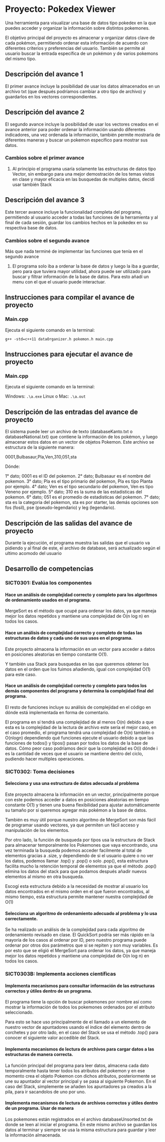 # Proyecto: Pokedex Viewer
Una herramienta para visualizar una base de datos tipo pokedex en la que puedes acceder y organizar la información sobre distintos pokemones.

El objetivo principal del proyecto es almacenar y organizar datos clave de cada pokémon, permitiendo ordenar esta información de acuerdo con diferentes criterios y preferencias del usuario. También se permite al usuario buscar la entrada específica de un pokémon y de varios pokemons del mismo tipo.

## Descripción del avance 1
El primer avance incluye la posibilidad de usar los datos almacenados en un archivo txt (que después podríamos cambiar a otro tipo de archivo) y guardarlos en los vectores correspondientes.

## Descripción del avance 2
El segundo avance incluye la posibilidad de usar los vectores creados en el avance anterior para poder ordenar la información usando diferentes indicadores, una vez ordenada la información, también permite mostrarla de diferentes maneras y buscar un pokemon específico para mostrar sus datos.

### Cambios sobre el primer avance
1. Al principio el programa usaría solamente las estructuras de datos tipo Vector, sin embargo para una mejor demostración de los temas vistos en clase y mayor eficacia en las busquedas de multiples datos, decidí usar también Stack

## Descripción del avance 3
Este tercer avance incluye la funcionalidad completa del programa, permitiendo al usuario acceder a todas las funciones de la herramienta y al final de cada sesión, guardar los cambios hechos en la pokedex en su respectiva base de datos.

### Cambios sobre el segundo avance
Más que nada terminé de implementar las funciones que tenía en el segundo avance
1. El programa solo iba a ordenar la base de datos y luego la iba a guardar, pero para que tuviera mayor utilidad, ahora puede ser utilizado para buscar y filtrar información de la base de datos. Para esto añadí un menu con el que el usuario puede interactuar.

## Instrucciones para compilar el avance de proyecto
### Main.cpp
Ejecuta el siguiente comando en la terminal:

`g++ -std=c++11 dataOrganizer.h pokemon.h main.cpp`

## Instrucciones para ejecutar el avance de proyecto
### Main.cpp
Ejecuta el siguiente comando en la terminal:

Windows:
`.\a.exe`
Linux o Mac:
`.\a.out`

## Descripción de las entradas del avance de proyecto
El sistema puede leer un archivo de texto (databaseKanto.txt o databaseNational.txt) que contiene la información de los pokémon, y luego almacenar estos datos en un vector de objetos Pokemon. Este archivo se estructura de la siguiente manera:

0001,Bulbasaur,Pla,Ven,310,051,sta

Dónde:

1° dato; 0001 es el ID del pokemon.
2° dato; Bulbasaur es el nombre del pokemon.
3° dato; Pla es el tipo primario del pokemon, Pla es tipo Planta por ejemplo.
4° dato; Ven es el tipo secundario del pokemon, Ven es tipo Veneno por ejemplo.
5° dato; 310 es la suma de las estadisticas del pokemon.
6° dato; 051 es el promedio de estadisticas del pokemon.
7° dato; sta es la categoria del pokemon, sta es por starter, las demás opciones son fos (fosil), pse (pseudo-legendario) y leg (legendario).

## Descripción de las salidas del avance de proyecto
Durante la ejecución, el programa muestra las salidas que el usuario va pidiendo y al final de este, el archivo de database, será actualizado según el ultimo acomodo del usuario

## Desarrollo de competencias

### SICT0301: Evalúa los componentes
#### Hace un análisis de complejidad correcto y completo para los algoritmos de ordenamiento usados en el programa.
MergeSort es el método que ocupé para ordenar los datos, ya que maneja mejor los datos repetidos y mantiene una complejidad de O(n log n) en todos los casos.

#### Hace un análisis de complejidad correcto y completo de todas las estructuras de datos y cada uno de sus usos en el programa.
Este proyecto almacena la información en un vector para acceder a datos en posiciones aleatorias en tiempo constante O(1).

Y también usa Stack para busquedas en las que queremos obtener los datos en el orden que los fuimos añadiendo, igual con complejidad O(1) para este caso.

#### Hace un análisis de complejidad correcto y completo para todos los demás componentes del programa y determina la complejidad final del programa.
El resto de funciones incluye su análisis de complejidad en el código en dónde está implementada en forma de comentario.

El programa en sí tendrá una complejidad de al menos O(n) debido a que esta es la complejidad de la lectura de archivo este sería el mejor caso, en el caso promedio, el programa tendrá una complejidad de O(n) también o O(nlogn) dependiendo qué funciones ejecute el usuario debido a que las funciones de todos() y tipos() pasan por todos los datos de la base de datos. Cómo peor caso podríamos decir que la complejidad es O(i) dónde i es la cantidad de veces que el usuario se mantiene dentro del ciclo, pudiendo hacer multiples operaciones.

### SICT0302: Toma decisiones
#### Selecciona y usa una estructura de datos adecuada al problema
Este proyecto almacena la información en un vector, principalmente porque con este podemos acceder a datos en posiciones aleatorias en tiempo constante O(1) y tienen una buena flexibilidad para ajustar automáticamente su tamaño por si queremos agregar más pokémon a la base de datos.

También es muy útil porque nuestro algoritmo de MergeSort son más fácil de programar usando vectores, ya que permiten un fácil acceso y manipulación de los elementos.

Por otro lado, la función de busqueda por tipos usa la estructura de Stack para almacenar temporalmente los Pokemones que vaya encontrando, una vez terminada la busqueda podemos acceder facilmente al total de elementos gracias a .size, y dependiendo de si el usuario quiere o no ver los datos, podemos llamar .top() y .pop() o solo .pop(), esta estructura facilita mucho la retención temporal de elementos ya que el método .pop() elimina los datos del stack para que podamos después añadir nuevos elementos al mismo en otra busqueda.

Escogí esta estructura debido a la necesidad de mostrar al usuario los datos encontrados en el mismo orden en el que fueron encontrados, al mismo tiempo, esta estructura permite mantener nuestra complejidad de O(1) 

#### Selecciona un algoritmo de ordenamiento adecuado al problema y lo usa correctamente.
Se ha realizado un análisis de la complejidad para cada algoritmo de ordenamiento revisado en clase. El QuickSort podría ser más rápido en la mayoría de los casos al ordenar por ID, pero nuestro programa puede ordenar por otros dos parámetros que sí se repiten y son muy variables. Es por esto que se eligió el MergeSort para ordenar los datos, ya que maneja mejor los datos repetidos y mantiene una complejidad de O(n log n) en todos los casos.

### SICT0303B: Implementa acciones científicas
#### Implementa mecanismos para consultar información de las estructuras correctos y útiles dentro de un programa.
El programa tiene la opción de buscar pokemones por nombre así como mostrar la información de todos los pokemones ordenados por el atributo seleccionado.

Para esto se hace uso principalmente de el llamado a un elemento de nuestro vector de apuntadores usando el índice del elemento dentro de corchetes y por otro lado, en el caso del Stack se usa el método .top() para conocer el siguiente valor accedible del Stack.

#### Implementa mecanismos de lectura de archivos para cargar datos a las estructuras de manera correcta.
La función principal del programa para leer datos, almacena cada dato temporalmente hasta tener todos los atributos del pokemon y en ese momento crea el objeto Pokemon con dichos atributos, posteriormente se une su apuntador al vector principal y se pasa al siguiente Pokemon. En el caso del Stack, simplemente se añaden los apuntadores ya creados a la pila, para ir sacandolos de uno por uno.

#### Implementa mecanismos de lectura de archivos correctos y útiles dentro de un programa. Usar de manera
Los pokemones están registrados en el archivo databaseUnsorted.txt de donde se leen al iniciar el programa. En este mismo archivo se guardan los datos al terminar y siempre se usa la misma estructura para guardar y leer la información almacenada.